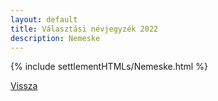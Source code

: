 ```yaml
---
layout: default
title: Választási névjegyzék 2022
description: Nemeske
---
```


{% include settlementHTMLs/Nemeske.html %}

[Vissza](./)